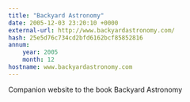 ```yaml
---
title: "Backyard Astronomy"
date: 2005-12-03 23:20:10 +0000
external-url: http://www.backyardastronomy.com/
hash: 25e5d76c734cd2bfd6162bcf85852816
annum:
    year: 2005
    month: 12
hostname: www.backyardastronomy.com
---
```


Companion website to the book Backyard Astronomy
